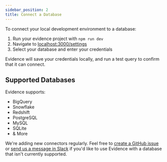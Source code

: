 ```yaml
---
sidebar_position: 2
title: Connect a Database
---
```


To connect your local development environment to a database: 

1. Run your evidence project with `npm run dev` 
1. Navigate to [localhost:3000/settings](http://localhost:3000/settings)
1. Select your database and enter your credentials 

Evidence will save your credentials locally, and run a test query to confirm that it can connect. 

## Supported Databases

Evidence supports: 

- BigQuery 
- Snowflake 
- Redshift
- PostgreSQL 
- MySQL 
- SQLite
- & More

We're adding new connectors regularly. Feel free to [create a GitHub issue](https://github.com/evidence-dev/evidence/issues) or [send us a message in Slack](https://join.slack.com/t/evidencedev/shared_invite/zt-uda6wp6a-hP6Qyz0LUOddwpXW5qG03Q) if you'd like to use Evidence with a database that isn't currently supported.


